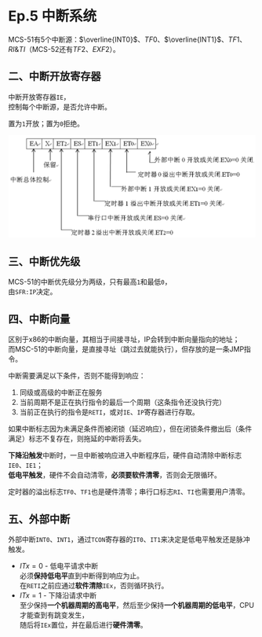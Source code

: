 # Ep.5 中断系统

MCS-51有5个中断源：$\overline{INT0}$、$TF0$、$\overline{INT1}$、$TF1$、$RI$&$TI$（MCS-52还有$TF2$、$EXF2$）。

## 二、中断开放寄存器

中断开放寄存器`IE`，  
控制每个中断源，是否允许中断。

置为`1`开放；置为`0`拒绝。

![图 1](images/5-Interrupt--11-01_10-08-34.png)  

## 三、中断优先级

MCS-51的中断优先级分为两级，只有最高`1`和最低`0`，  
由`SFR:IP`决定。

## 四、中断向量

区别于x86的中断向量，其相当于间接寻址，IP会转到中断向量指向的地址；  
而MSC-51的中断向量，是直接寻址（跳过去就能执行），但存放的是一条JMP指令。

中断需要满足以下条件，否则不能得到响应：

1. 同级或高级的中断正在服务
2. 当前周期不是正在执行指令的最后一个周期（这条指令还没执行完）
3. 当前正在执行的指令是`RETI`，或对`IE`、`IP`寄存器进行存取。

如果中断标志因为未满足条件而被闭锁（延迟响应），但在闭锁条件撤出后（条件满足）标志不复存在，则拖延的中断将丢失。

**下降沿触发**中断时，一旦中断被响应进入中断程序后，硬件自动清除中断标志`IE0`、`IE1`；  
**低电平触发**，硬件不会自动清零，**必须要软件清零**，否则会无限循环。

定时器的溢出标志`TF0`、`TF1`也是硬件清零；串行口标志`RI`、`TI`也需要用户清零。

## 五、外部中断

外部中断`INT0`、`INT1`，通过`TCON`寄存器的`IT0`、`IT1`来决定是低电平触发还是脉冲触发。

* $ITx=0$ - 低电平请求中断  
  必须**保持低电平**直到中断得到响应为止。  
  在`RETI`之前应通过**软件清除**`IEx`，否则循环执行。
* $ITx=1$ - 下降沿请求中断  
  至少保持**一个机器周期的高电平**，然后至少保持**一个机器周期的低电平**，CPU才能查到有跳变发生，  
  随后将`IEx`置位，并在最后进行**硬件清零**。